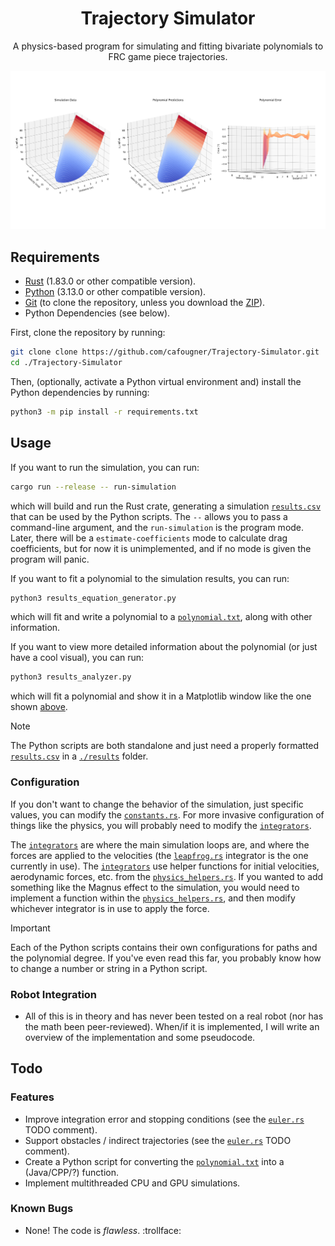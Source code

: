 <!-- A centered project overview with the name, description, and an image. -->
<div align = "center">
    <h1 id = "trajectory-simulator">Trajectory Simulator</h1>
    <p>A physics-based program for simulating and fitting bivariate polynomials to FRC game piece trajectories.</p>
    <img src = "./.assets/Figure_1.png"></img>
</div>

## Requirements
* [Rust](https://www.rust-lang.org/tools/install) (1.83.0 or other compatible version).
* [Python](https://www.python.org/downloads/) (3.13.0 or other compatible version).
* [Git](https://git-scm.com/downloads) (to clone the repository, unless you download the [ZIP](https://github.com/cafougner/Trajectory-Simulator/archive/refs/heads/main.zip)).
* Python Dependencies (see below).

First, clone the repository by running:
```sh
git clone clone https://github.com/cafougner/Trajectory-Simulator.git
cd ./Trajectory-Simulator

```

Then, (optionally, activate a Python virtual environment and) install the Python dependencies by running:
```sh
python3 -m pip install -r requirements.txt

```

## Usage
If you want to run the simulation, you can run:
```sh
cargo run --release -- run-simulation

```
which will build and run the Rust crate, generating a simulation [`results.csv`](./results/results.csv) that can be used by the Python scripts. The `--` allows you to pass a command-line argument, and the `run-simulation` is the program mode. Later, there will be a `estimate-coefficients` mode to calculate drag coefficients, but for now it is unimplemented, and if no mode is given the program will panic.

If you want to fit a polynomial to the simulation results, you can run:
```sh
python3 results_equation_generator.py

```
which will fit and write a polynomial to a [`polynomial.txt`](./results/polynomial.txt), along with other information.

If you want to view more detailed information about the polynomial (or just have a cool visual), you can run:
```sh
python3 results_analyzer.py

```
which will fit a polynomial and show it in a Matplotlib window like the one shown [above](#trajectory-simulator).

> [!NOTE]
> The Python scripts are both standalone and just need a properly formatted [`results.csv`](./results/results.csv) in a [`./results`](./results/) folder.

### Configuration
If you don't want to change the behavior of the simulation, just specific values, you can modify the [`constants.rs`](./src/constants.rs). For more invasive configuration of things like the physics, you will probably need to modify the [`integrators`](./src/integrators/).

The [`integrators`](./src/integrators/) are where the main simulation loops are, and where the forces are applied to the velocities (the [`leapfrog.rs`](./src/integrators/leapfrog.rs) integrator is the one currently in use). The [`integrators`](./src/integrators/) use helper functions for initial velocities, aerodynamic forces, etc. from the [`physics_helpers.rs`](./src/integrators/physics_helpers.rs). If you wanted to add something like the Magnus effect to the simulation, you would need to implement a function within the [`physics_helpers.rs`](./src/integrators/physics_helpers.rs), and then modify whichever integrator is in use to apply the force.

> [!IMPORTANT]
> Each of the Python scripts contains their own configurations for paths and the polynomial degree. If you've even read this far, you probably know how to change a number or string in a Python script.
### Robot Integration
* All of this is in theory and has never been tested on a real robot (nor has the math been peer-reviewed). When/if it is implemented, I will write an overview of the implementation and some pseudocode.

## Todo
### Features
* Improve integration error and stopping conditions (see the [`euler.rs`](./src/integrators/euler.rs) TODO comment).
* Support obstacles / indirect trajectories (see the [`euler.rs`](./src/integrators/euler.rs) TODO comment).
* Create a Python script for converting the [`polynomial.txt`](./results/polynomial.txt) into a (Java/CPP/?) function.
* Implement multithreaded CPU and GPU simulations.
<!-- Nothing! It's *perfect*. :shipit: -->

### Known Bugs
* None! The code is *flawless*. :trollface:
